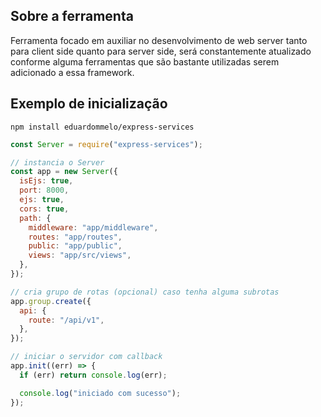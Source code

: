 ## Sobre a ferramenta

Ferramenta focado em auxiliar no desenvolvimento de web server tanto para client side quanto para server side, será constantemente atualizado conforme alguma ferramentas que são bastante utilizadas serem adicionado a essa framework.

## Exemplo de inicialização

```
npm install eduardommelo/express-services
```

```js
const Server = require("express-services");

// instancia o Server
const app = new Server({
  isEjs: true,
  port: 8000,
  ejs: true,
  cors: true,
  path: {
    middleware: "app/middleware",
    routes: "app/routes",
    public: "app/public",
    views: "app/src/views",
  },
});

// cria grupo de rotas (opcional) caso tenha alguma subrotas
app.group.create({
  api: {
    route: "/api/v1",
  },
});

// iniciar o servidor com callback
app.init((err) => {
  if (err) return console.log(err);

  console.log("iniciado com sucesso");
});
```
